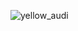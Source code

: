 ![yellow_audi](https://github.com/natalinatusik/markdown-portfolio/blob/add-images-links/_includes//home/natusik/Картинки/yellow_audi.png)
